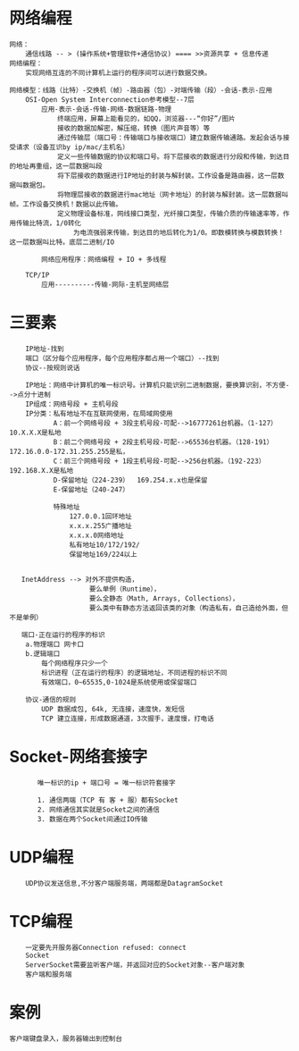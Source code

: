
#   网络编程
    网络：
        通信线路 -- > (操作系统+管理软件+通信协议) ==== >>资源共享 + 信息传递
    网络编程：
        实现网络互连的不同计算机上运行的程序间可以进行数据交换。
        
    网络模型：线路（比特）-交换机（帧）-路由器（包）-对端传输（段）-会话-表示-应用
        OSI-Open System Interconnection参考模型--7层
            应用-表示-会话-传输-网络-数据链路-物理
                终端应用，屏幕上能看见的，如QQ，浏览器---“你好”/图片
                接收的数据加解密，解压缩，转换（图片声音等）等
                通过传输层（端口号：传输端口与接收端口）建立数据传输通路。发起会话与接受请求（设备互识by ip/mac/主机名）
                定义一些传输数据的协议和端口号。将下层接收的数据进行分段和传输，到达目的地址再重组，这一层数据叫段
                将下层接收的数据进行IP地址的封装与解封装。工作设备是路由器，这一层数据叫数据包。
                将物理层接收的数据进行mac地址（网卡地址）的封装与解封装。这一层数据叫帧。工作设备交换机！数据以此传输。
                定义物理设备标准，网线接口类型，光纤接口类型，传输介质的传输速率等，作用传输比特流，1/0转化
                    为电流强弱来传输，到达目的地后转化为1/0。即数模转换与模数转换！这一层数据叫比特。底层二进制/IO
                
            网络应用程序：网络编程 + IO + 多线程
            
        TCP/IP
            应用----------传输-网际-主机至网络层
            
#   三要素
        IP地址-找到
        端口（区分每个应用程序，每个应用程序都占用一个端口）--找到
        协议--按规则说话

        IP地址：网络中计算机的唯一标识号。计算机只能识别二进制数据，要换算识别，不方便-->点分十进制
        IP组成：网络号段 + 主机号段
        IP分类：私有地址不在互联网使用，在局域网使用
               A：前一个网络号段 + 3段主机号段-可配-->16777261台机器。（1-127）10.X.X.X是私地
               B：前二个网络号段 + 2段主机号段-可配-->65536台机器。（128-191）172.16.0.0-172.31.255.255是私，
               C：前三个网络号段 + 1段主机号段-可配-->256台机器。（192-223）192.168.X.X是私地
               D-保留地址（224-239）  169.254.x.x也是保留
               E-保留地址（240-247）
               
               特殊地址
                   127.0.0.1回环地址
                   x.x.x.255广播地址
                   x.x.x.0网络地址
                   私有地址10/172/192/
                   保留地址169/224以上
                   
               
       InetAddress --> 对外不提供构造，
                        要么单例（Runtime），
                        要么全静态（Math, Arrays, Collections），
                        要么类中有静态方法返回该类的对象（构造私有，自己造给外面，但不是单例）
       
       端口-正在运行的程序的标识
        a.物理端口 网卡口
        b.逻辑端口
            每个网络程序只少一个
            标识进程（正在运行的程序）的逻辑地址，不同进程的标识不同
            有效端口，0~65535,0-1024是系统使用或保留端口                 

        协议-通信的规则
            UDP 数据成包, 64k, 无连接，速度快，发短信
            TCP 建立连接，形成数据通道，3次握手，速度慢，打电话
            
            
#       Socket-网络套接字    
           唯一标识的ip + 端口号 = 唯一标识符套接字
           
           1. 通信两端（TCP 有 客 + 服）都有Socket
           2. 网络通信其实就是Socket之间的通信
           3. 数据在两个Socket间通过IO传输
            
#   UDP编程
        UDP协议发送信息,不分客户端服务端，两端都是DatagramSocket

#   TCP编程
        一定要先开服务器Connection refused: connect
        Socket
        ServerSocket需要监听客户端，并返回对应的Socket对象--客户端对象
        客户端和服务端

#   案例
    客户端键盘录入，服务器输出到控制台
    